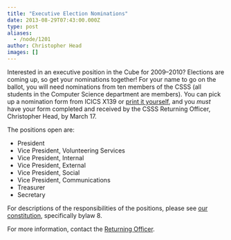 ```yaml
---
title: "Executive Election Nominations"
date: 2013-08-29T07:43:00.000Z
type: post
aliases:
  - /node/1201
author: Christopher Head
images: []
---
```


<div class="field field-name-body field-type-text-with-summary field-label-hidden"><div class="field-items"><div class="field-item even"><p>Interested in an executive position in the Cube for 2009&#x2013;2010? Elections are coming up, so get your nominations together! For your name to go on the ballot, you will need nominations from ten members of the CSSS (all students in the Computer Science department are members). You can pick up a nomination form from ICICS X139 or <a href="/files/2009-exec-nomination.pdf">print it yourself</a>, and you <em>must</em> have your form completed and received by the CSSS Returning Officer, Christopher Head, by March 17.</p>
<p>The positions open are:</p>
<ul>
<li>President</li>
<li>Vice President, Volunteering Services</li>
<li>Vice President, Internal</li>
<li>Vice President, External</li>
<li>Vice President, Social</li>
<li>Vice President, Communications</li>
<li>Treasurer</li>
<li>Secretary</li>
</ul>
<p>For descriptions of the responsibilities of the positions, please see <a href="/club/about/constitution">our constitution</a>, specifically bylaw 8.</p>
<p>For more information, contact the <a href="/cdn-cgi/l/email-protection#690c050c0a1d0006071a291d010c0a1c0b0c470a08">Returning Officer</a>.</p>
</div></div></div>    <footer>
          </footer>

